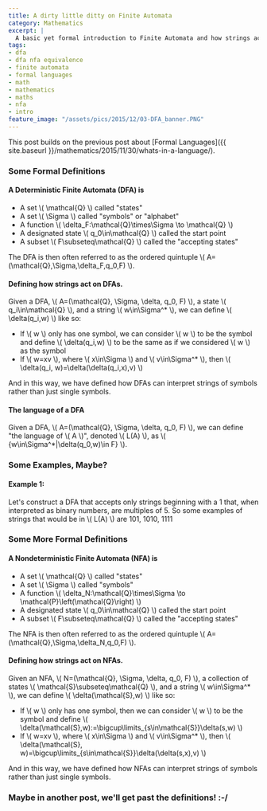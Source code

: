 ```yaml
---
title: A dirty little ditty on Finite Automata
category: Mathematics
excerpt: |
  A basic yet formal introduction to Finite Automata and how strings act on them.
tags:
- dfa
- dfa nfa equivalence
- finite automata
- formal languages
- math
- mathematics
- maths
- nfa
- intro
feature_image: "/assets/pics/2015/12/03-DFA_banner.PNG"
---
```


This post builds on the previous post about [Formal Languages]({{ site.baseurl }}/mathematics/2015/11/30/whats-in-a-language/).

### Some Formal Definitions

#### A Deterministic Finite Automata (DFA) is

- A set \\(  \mathcal{Q} \\) called "states"
- A set \\(  \Sigma \\) called "symbols" or "alphabet"
- A function \\(  \delta_F:\mathcal{Q}\times\Sigma \to \mathcal{Q} \\)
- A designated state \\(  q_0\in\mathcal{Q} \\) called the start point
- A subset \\(  F\subseteq\mathcal{Q} \\) called the "accepting states"

The DFA is then often referred to as the ordered quintuple \\(  A=(\mathcal{Q},\Sigma,\delta_F,q_0,F) \\).

<!-- more -->

#### Defining how strings act on DFAs.

Given a DFA, \\(  A=(\mathcal{Q}, \Sigma, \delta, q_0, F) \\), a state \\(  q_i\in\mathcal{Q} \\), and a string \\(  w\in\Sigma^* \\), we can define \\(  \delta(q_i,w) \\) like so:



- If \\(  w \\) only has one symbol, we can consider \\(  w \\) to be the symbol and define \\(  \delta(q_i,w) \\) to be the same as if we considered \\(  w \\) as the symbol
- If \\(  w=xv \\), where \\(  x\in\Sigma \\) and \\(  v\in\Sigma^* \\), then \\(  \delta(q_i, w)=\delta(\delta(q_i,x),v) \\)


And in this way, we have defined how DFAs can interpret strings of symbols rather than just single symbols.


#### The language of a DFA

Given a DFA, \\(  A=(\mathcal{Q}, \Sigma, \delta, q_0, F) \\), we can define "the language of \\(  A \\)", denoted \\(  L(A) \\), as \\(  \{w\in\Sigma^*\|\delta(q_0,w)\in F\} \\).

### Some Examples, Maybe?

#### Example 1:

Let's construct a  DFA that accepts only strings beginning with a 1 that, when interpreted as binary numbers, are multiples of 5. So some examples of strings that would be in \\(  L(A) \\) are 101, 1010, 1111


### Some More Formal Definitions

#### A Nondeterministic Finite Automata (NFA) is

	

- A set \\(  \mathcal{Q} \\) called "states"
- A set \\(  \Sigma \\) called "symbols"
- A function \\(  \delta_N:\mathcal{Q}\times\Sigma \to \mathcal{P}\left(\mathcal{Q}\right) \\)
- A designated state \\(  q_0\in\mathcal{Q} \\) called the start point
- A subset \\(  F\subseteq\mathcal{Q} \\) called the "accepting states"
	

	
The NFA is then often referred to as the ordered quintuple \\(  A=(\mathcal{Q},\Sigma,\delta_N,q_0,F) \\).

#### Defining how strings act on NFAs.

Given an NFA, \\(  N=(\mathcal{Q}, \Sigma, \delta, q_0, F) \\), a collection of states \\(  \mathcal{S}\subseteq\mathcal{Q} \\), and a string \\(  w\in\Sigma^* \\), we can define \\(  \delta(\mathcal{S},w) \\) like so:

- If \\(  w \\) only has one symbol, then we can consider \\(  w \\) to be the symbol and define \\(  \delta(\mathcal{S},w):=\bigcup\limits_{s\in\mathcal{S}}\delta(s,w) \\)
- If \\(  w=xv \\), where \\(  x\in\Sigma \\) and \\(  v\in\Sigma^* \\), then \\(  \delta(\mathcal{S}, w)=\bigcup\limits_{s\in\mathcal{S}}\delta(\delta(s,x),v) \\)

And in this way, we have defined how NFAs can interpret strings of symbols rather than just single symbols.

### Maybe in another post, we'll get past the definitions! :-/


